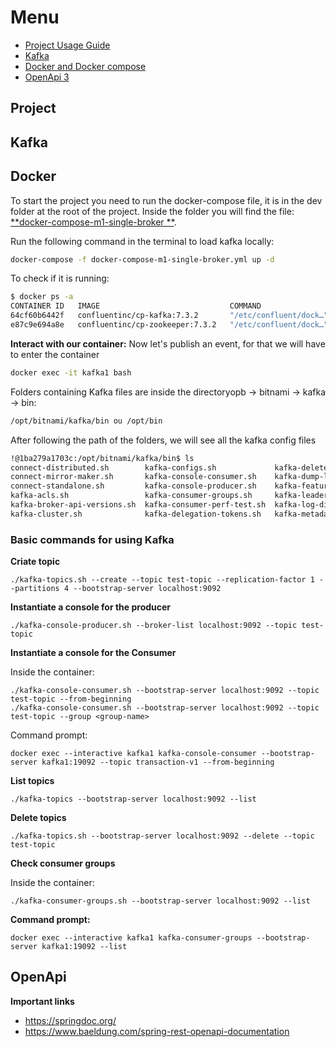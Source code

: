 # Menu

- [Project Usage Guide](##Project)
- [Kafka](##Kafka)
- [Docker and Docker compose](##Docker)
- [OpenApi 3](##OpenApi)

## Project

## Kafka

## Docker

To start the project you need to run the docker-compose file, it is in the dev folder at the root of the project.
Inside the folder you will find the file: [**docker-compose-m1-single-broker
**](./dev/docker-compose-m1-single-broker.yml).

Run the following command in the terminal to load kafka locally:

```bash
docker-compose -f docker-compose-m1-single-broker.yml up -d 
```

To check if it is running:

```bash
$ docker ps -a
CONTAINER ID   IMAGE                             COMMAND                  CREATED          STATUS          PORTS                                              NAMES
64cf60b6442f   confluentinc/cp-kafka:7.3.2       "/etc/confluent/dock…"   12 seconds ago   Up 10 seconds   0.0.0.0:9092->9092/tcp, 0.0.0.0:29092->29092/tcp   kafka1
e87c9e694a8e   confluentinc/cp-zookeeper:7.3.2   "/etc/confluent/dock…"   14 seconds ago   Up 11 seconds   2888/tcp, 0.0.0.0:2181->2181/tcp, 3888/tcp         zoo1
```

**Interact with our container:** Now let's publish an event, for that we will have to enter the container
```bash
docker exec -it kafka1 bash 
```

Folders containing Kafka files are inside the directoryopb -> bitnami -> kafka -> bin:
```bash
/opt/bitnami/kafka/bin ou /opt/bin
```

After following the path of the folders, we will see all the kafka config files
```bash
!@1ba279a1703c:/opt/bitnami/kafka/bin$ ls
connect-distributed.sh        kafka-configs.sh             kafka-delete-records.sh   kafka-mirror-maker.sh                kafka-server-start.sh               kafka-verifiable-producer.sh     zookeeper-shell.sh
connect-mirror-maker.sh       kafka-console-consumer.sh    kafka-dump-log.sh         kafka-preferred-replica-election.sh  kafka-server-stop.sh                trogdor.sh
connect-standalone.sh         kafka-console-producer.sh    kafka-features.sh         kafka-producer-perf-test.sh          kafka-storage.sh                    windows
kafka-acls.sh                 kafka-consumer-groups.sh     kafka-leader-election.sh  kafka-reassign-partitions.sh         kafka-streams-application-reset.sh  zookeeper-security-migration.sh
kafka-broker-api-versions.sh  kafka-consumer-perf-test.sh  kafka-log-dirs.sh         kafka-replica-verification.sh        kafka-topics.sh                     zookeeper-server-start.sh
kafka-cluster.sh              kafka-delegation-tokens.sh   kafka-metadata-shell.sh   kafka-run-class.sh                   kafka-verifiable-consumer.sh        zookeeper-server-stop.sh
```

### Basic commands for using Kafka

**Criate topic**
```
./kafka-topics.sh --create --topic test-topic --replication-factor 1 --partitions 4 --bootstrap-server localhost:9092
```

**Instantiate a console for the producer**
```
./kafka-console-producer.sh --broker-list localhost:9092 --topic test-topic
```

**Instantiate a console for the Consumer**

Inside the container:
```
./kafka-console-consumer.sh --bootstrap-server localhost:9092 --topic test-topic --from-beginning
./kafka-console-consumer.sh --bootstrap-server localhost:9092 --topic test-topic --group <group-name>
```

Command prompt:
```
docker exec --interactive kafka1 kafka-console-consumer --bootstrap-server kafka1:19092 --topic transaction-v1 --from-beginning
```

**List topics**
```
./kafka-topics --bootstrap-server localhost:9092 --list
```

**Delete topics**
```
./kafka-topics.sh --bootstrap-server localhost:9092 --delete --topic test-topic
```

**Check consumer groups**

Inside the container:
```
./kafka-consumer-groups.sh --bootstrap-server localhost:9092 --list
```
**Command prompt:**
```
docker exec --interactive kafka1 kafka-consumer-groups --bootstrap-server kafka1:19092 --list
```

## OpenApi
**Important links**

- https://springdoc.org/
- https://www.baeldung.com/spring-rest-openapi-documentation

